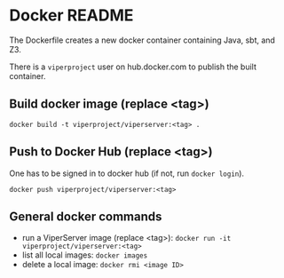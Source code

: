 # Docker README

The Dockerfile creates a new docker container containing Java, sbt, and Z3.

There is a `viperproject` user on hub.docker.com to publish the built container.

## Build docker image (replace \<tag\>)
`docker build -t viperproject/viperserver:<tag> .`

## Push to Docker Hub (replace \<tag\>)
One has to be signed in to docker hub (if not, run `docker login`).

`docker push viperproject/viperserver:<tag>`

## General docker commands
- run a ViperServer image (replace \<tag\>): `docker run -it viperproject/viperserver:<tag>`
- list all local images: `docker images`
- delete a local image: `docker rmi <image ID>`
